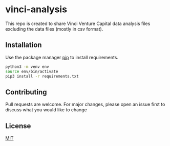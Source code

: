 # vinci-analysis

This repo is created to share Vinci Venture Capital data analysis files excluding the data files (mostly in csv format).

## Installation

Use the package manager [pip](https://pip.pypa.io/en/stable/) to install requirements.

```bash
python3 -m venv env
source env/bin/activate
pip3 install -r requirements.txt
```

## Contributing
Pull requests are welcome. For major changes, please open an issue first to discuss what you would like to change

## License
[MIT](https://choosealicense.com/licenses/mit/)
